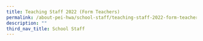 ```yaml
---
title: Teaching Staff 2022 (Form Teachers)
permalink: /about-pei-hwa/school-staff/teaching-staff-2022-form-teachers/
description: ""
third_nav_title: School Staff
---
```

